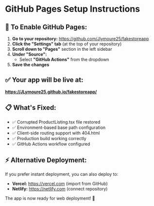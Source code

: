 # GitHub Pages Setup Instructions

## 🚀 To Enable GitHub Pages:

1. **Go to your repository:** https://github.com/Jlymoure25/fakestoreapp
2. **Click the "Settings" tab** (at the top of your repository)
3. **Scroll down to "Pages"** section in the left sidebar
4. **Under "Source":**
   - Select **"GitHub Actions"** from the dropdown
5. **Save the changes**

## ✅ Your app will be live at:
**https://JLymoure25.github.io/fakestoreapp/**

## 📋 What's Fixed:
- ✅ Corrupted ProductListing.tsx file restored
- ✅ Environment-based base path configuration
- ✅ Client-side routing support with 404.html
- ✅ Production build working correctly
- ✅ GitHub Actions workflow configured

## ⚡ Alternative Deployment:
If you prefer instant deployment, you can also deploy to:
- **Vercel:** https://vercel.com (import from GitHub)
- **Netlify:** https://netlify.com (connect repository)

The app is now ready for web deployment! 🎉
